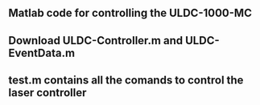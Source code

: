 ## Matlab code for controlling the ULDC-1000-MC
## Download ULDC-Controller.m and ULDC-EventData.m
## test.m contains all the comands to control the laser controller
